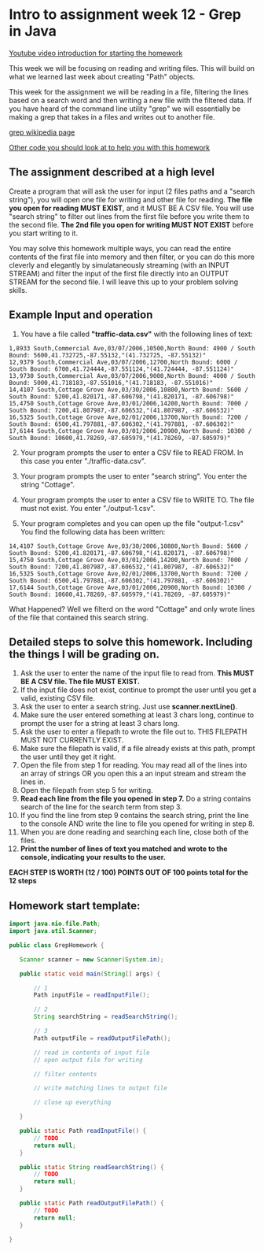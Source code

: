 # Intro to assignment week 12 - Grep in Java

[Youtube video introduction for starting the homework](https://youtu.be/ogySdYSt7Os)

This week we will be focusing on reading and writing files. This will build on what we learned last week about
creating "Path" objects.

This week for the assignment we will be reading in a file, filtering the lines based on a search word and then
writing a new file with the filtered data. If you have heard of the command line utility "grep" we will essentially be
making a grep that takes in a files and writes out to another file.

[grep wikipedia page](https://en.wikipedia.org/wiki/Grep)

[Other code you should look at to help you with this homework](https://github.com/a-r-d/java-1-class-demos/blob/master/files-reading-and-writing/examples/ReadAndWriteStreamsAndTransform.java)


## The assignment described at a high level

 Create a program that will ask the user for input (2 files paths and a "search string"), you will open one file for writing and other file for reading. __The file you open for reading MUST EXIST__, and it MUST BE A CSV file. You will use "search string" to filter out lines from the first file before you write them to the second file. __The 2nd file you open for writing MUST NOT EXIST__ before you start writing to it.
 
You may solve this homework multiple ways, you can read the entire contents of the first file into memory and then filter, or you can do this more cleverly and elegantly by simulataneously streaming (with an INPUT STREAM) and filter the input of the first file directly into an OUTPUT STREAM for the second file. I will leave this up to your problem solving skills.



## Example Input and operation

1. You have a file called __"traffic-data.csv"__ with the following lines of text:

```
1,8933 South,Commercial Ave,03/07/2006,10500,North Bound: 4900 / South Bound: 5600,41.732725,-87.55132,"(41.732725, -87.55132)"
12,9379 South,Commercial Ave,03/07/2006,12700,North Bound: 6000 / South Bound: 6700,41.724444,-87.551124,"(41.724444, -87.551124)"
13,9730 South,Commercial Ave,03/07/2006,9000,North Bound: 4000 / South Bound: 5000,41.718183,-87.551016,"(41.718183, -87.551016)"
14,4107 South,Cottage Grove Ave,03/30/2006,10800,North Bound: 5600 / South Bound: 5200,41.820171,-87.606798,"(41.820171, -87.606798)"
15,4750 South,Cottage Grove Ave,03/01/2006,14200,North Bound: 7000 / South Bound: 7200,41.807987,-87.606532,"(41.807987, -87.606532)"
16,5325 South,Cottage Grove Ave,02/01/2006,13700,North Bound: 7200 / South Bound: 6500,41.797881,-87.606302,"(41.797881, -87.606302)"
17,6144 South,Cottage Grove Ave,03/01/2006,20900,North Bound: 10300 / South Bound: 10600,41.78269,-87.605979,"(41.78269, -87.605979)"

```

2. Your program prompts the user to enter a CSV file to READ FROM. In this case you enter "./traffic-data.csv".

3. Your program prompts the user to enter "search string". You enter the string "Cottage".

4. Your program prompts the user to enter a CSV file to WRITE TO. The file must not exist. You enter "./output-1.csv".

5. Your program completes and you can open up the file "output-1.csv" You find the following data has been written:

```
14,4107 South,Cottage Grove Ave,03/30/2006,10800,North Bound: 5600 / South Bound: 5200,41.820171,-87.606798,"(41.820171, -87.606798)"
15,4750 South,Cottage Grove Ave,03/01/2006,14200,North Bound: 7000 / South Bound: 7200,41.807987,-87.606532,"(41.807987, -87.606532)"
16,5325 South,Cottage Grove Ave,02/01/2006,13700,North Bound: 7200 / South Bound: 6500,41.797881,-87.606302,"(41.797881, -87.606302)"
17,6144 South,Cottage Grove Ave,03/01/2006,20900,North Bound: 10300 / South Bound: 10600,41.78269,-87.605979,"(41.78269, -87.605979)"
```

What Happened? Well we filterd on the word "Cottage" and only wrote lines of the file that contained this search string. 



## Detailed steps to solve this homework. Including the things I will be grading on.

 1. Ask the user to enter the name of the input file to read from. __This MUST BE A CSV file. The file MUST EXIST.__
 2. If the input file does not exist, continue to prompt the user until you get a valid, existing CSV file.
 3. Ask the user to enter a search string. Just use __scanner.nextLine()__.
 4. Make sure the user entered something at least 3 chars long,  continue to prompt the user for a string at least 3 chars long.
 5. Ask the user to enter a filepath to wrote the file out to. THIS FILEPATH MUST NOT CURRENTLY EXIST.
 6. Make sure the filepath is valid, if a file already exists at this path, prompt the user until they get it right.
 7. Open the file from step 1 for reading. You may read all of the lines into an array of strings OR you open this a an input stream and stream the lines in.
 8. Open the filepath from step 5 for writing. 
 9. __Read each line from the file you opened in step 7.__ Do a string contains search of the line for the search term from step 3.
 10. If you find the line from step 9 contains the search string, print the line to the console AND write the line to file you opened for writing in step 8.
 11. When you are done reading and searching each line, close both of the files.
 12. __Print the number of lines of text you matched and wrote to the console, indicating your results to the user.__
 
 __EACH STEP IS WORTH (12 / 100) POINTS OUT OF 100 points total for the 12 steps__
 
 
 ## Homework start template:
 
 ```java
 import java.nio.file.Path;
import java.util.Scanner;

public class GrepHomework {

	Scanner scanner = new Scanner(System.in);

	public static void main(String[] args) {

		// 1
		Path inputFile = readInputFile();

		// 2
		String searchString = readSearchString();

		// 3
		Path outputFile = readOutputFilePath();

		// read in contents of input file
		// open output file for writing

		// filter contents

		// write matching lines to output file

		// close up everything

	}

	public static Path readInputFile() {
		// TODO
		return null;
	}

	public static String readSearchString() {
		// TODO
		return null;
	}

	public static Path readOutputFilePath() {
		// TODO
		return null;
	}

}
```
 
